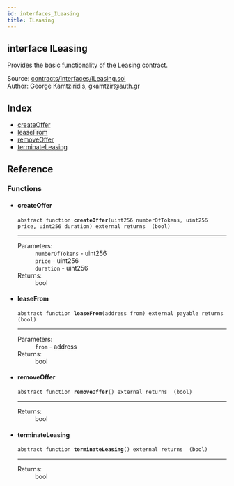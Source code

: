 ```yaml
---
id: interfaces_ILeasing
title: ILeasing
---
```


<div class="contract-doc"><div class="contract"><h2 class="contract-header"><span class="contract-kind">interface</span> ILeasing</h2><p class="description">Provides the basic functionality of the Leasing contract.</p><div class="source">Source: <a href="https://github.com/gkamtzir/Ethereum-ICO-Diploma-Thesis/blob/v1.0.0/contracts/interfaces/ILeasing.sol" target="_blank">contracts/interfaces/ILeasing.sol</a></div><div class="author">Author: George Kamtziridis, gkamtzir@auth.gr</div></div><div class="index"><h2>Index</h2><ul><li><a href="interfaces_ILeasing.html#createOffer">createOffer</a></li><li><a href="interfaces_ILeasing.html#leaseFrom">leaseFrom</a></li><li><a href="interfaces_ILeasing.html#removeOffer">removeOffer</a></li><li><a href="interfaces_ILeasing.html#terminateLeasing">terminateLeasing</a></li></ul></div><div class="reference"><h2>Reference</h2><div class="functions"><h3>Functions</h3><ul><li><div class="item function"><span id="createOffer" class="anchor-marker"></span><h4 class="name">createOffer</h4><div class="body"><code class="signature"><span>abstract </span>function <strong>createOffer</strong><span>(uint256 numberOfTokens, uint256 price, uint256 duration) </span><span>external </span><span>returns  (bool) </span></code><hr/><dl><dt><span class="label-parameters">Parameters:</span></dt><dd><div><code>numberOfTokens</code> - uint256</div><div><code>price</code> - uint256</div><div><code>duration</code> - uint256</div></dd><dt><span class="label-return">Returns:</span></dt><dd>bool</dd></dl></div></div></li><li><div class="item function"><span id="leaseFrom" class="anchor-marker"></span><h4 class="name">leaseFrom</h4><div class="body"><code class="signature"><span>abstract </span>function <strong>leaseFrom</strong><span>(address from) </span><span>external </span><span>payable </span><span>returns  (bool) </span></code><hr/><dl><dt><span class="label-parameters">Parameters:</span></dt><dd><div><code>from</code> - address</div></dd><dt><span class="label-return">Returns:</span></dt><dd>bool</dd></dl></div></div></li><li><div class="item function"><span id="removeOffer" class="anchor-marker"></span><h4 class="name">removeOffer</h4><div class="body"><code class="signature"><span>abstract </span>function <strong>removeOffer</strong><span>() </span><span>external </span><span>returns  (bool) </span></code><hr/><dl><dt><span class="label-return">Returns:</span></dt><dd>bool</dd></dl></div></div></li><li><div class="item function"><span id="terminateLeasing" class="anchor-marker"></span><h4 class="name">terminateLeasing</h4><div class="body"><code class="signature"><span>abstract </span>function <strong>terminateLeasing</strong><span>() </span><span>external </span><span>returns  (bool) </span></code><hr/><dl><dt><span class="label-return">Returns:</span></dt><dd>bool</dd></dl></div></div></li></ul></div></div></div>
